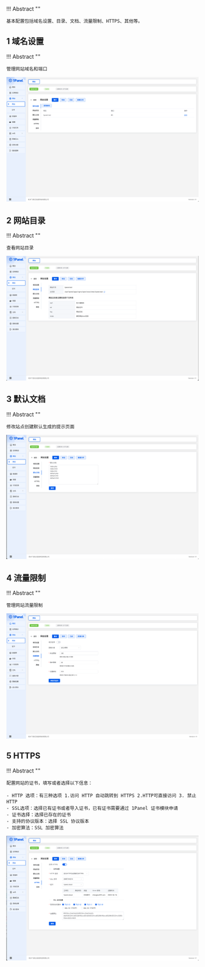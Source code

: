 
!!! Abstract ""

    基本配置包括域名设置、目录、文档、流量限制、HTTPS、其他等。

## 1 域名设置

!!! Abstract ""

    管理网站域名和端口

![img.png](../../img/websites/config_basic_domain.png)

## 2 网站目录

!!! Abstract ""

    查看网站目录

![img.png](../../img/websites/config_basic_folder.png)

## 3 默认文档

!!! Abstract ""

    修改站点创建默认生成的提示页面

![img_1.png](../../img/websites/basic_config_default.png)

## 4 流量限制

!!! Abstract ""

    管理网站流量限制

![img.png](../../img/websites/basic_config_limit.png)


## 5 HTTPS

!!! Abstract ""

    配置网站的证书，填写或者选择以下信息：
    
    - HTTP 选项：有三种选项 1.访问 HTTP 自动跳转到 HTTPS 2.HTTP可直接访问 3. 禁止HTTP
    - SSL选项：选择已有证书或者导入证书，已有证书需要通过 1Panel 证书模块申请
    - 证书选择：选择已存在的证书
    - 支持的协议版本：选择 SSL 协议版本
    - 加密算法：SSL 加密算法
    

![img.png](../../img/websites/basic_config_https.png)
